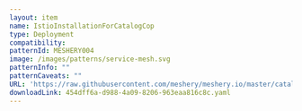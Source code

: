 ```yaml
---
layout: item
name: IstioInstallationForCatalogCop
type: Deployment
compatibility: 
patternId: MESHERY004
image: /images/patterns/service-mesh.svg
patternInfo: ""
patternCaveats: ""
URL: 'https://raw.githubusercontent.com/meshery/meshery.io/master/catalog/454dff6a-d988-4a09-8206-963eaa816c8c.yaml'
downloadLink: 454dff6a-d988-4a09-8206-963eaa816c8c.yaml
---
```

